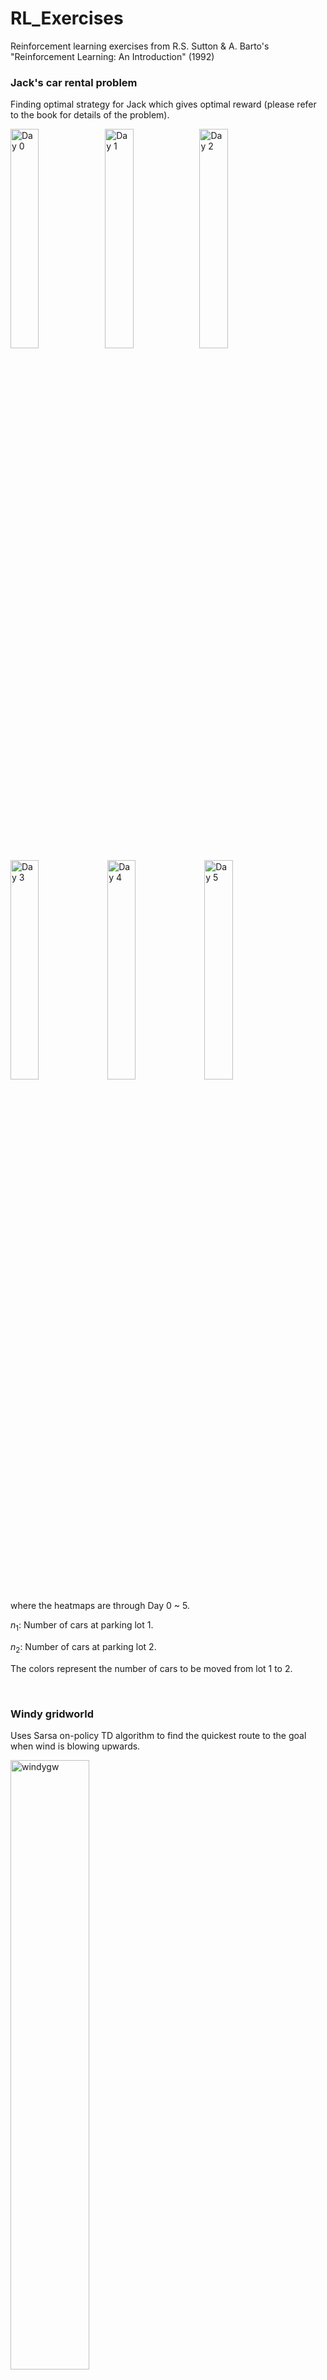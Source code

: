 # RL_Exercises
Reinforcement learning exercises from R.S. Sutton &amp; A. Barto's "Reinforcement Learning: An Introduction" (1992)

### Jack's car rental problem

Finding optimal strategy for Jack which gives optimal reward (please refer to the book for details of the problem).

<img src="https://user-images.githubusercontent.com/73336039/230065489-4202e420-6a8a-4531-84e2-8466b94e3562.png" alt="Day 0" width="30%"><img src="https://user-images.githubusercontent.com/73336039/230066912-6ffe83d1-7e2e-4b49-9930-c2adfc160801.png" alt="Day 1" width="30%"><img src="https://user-images.githubusercontent.com/73336039/230066924-674e069d-f745-4b57-812c-6aae70d1e658.png" alt="Day 2" width="30%">
<img src="https://user-images.githubusercontent.com/73336039/230066930-43cf3005-ce13-4523-9567-9fc074e5471e.png" alt="Day 3" width="30%">
<img src="https://user-images.githubusercontent.com/73336039/230066941-51fcadbf-8f2d-4db0-928a-bd11c2970d25.png" alt="Day 4" width="30%">
<img src="https://user-images.githubusercontent.com/73336039/230066953-f75d6f45-9cd8-486f-8781-eecece9fa663.png" alt="Day 5" width="30%">

where the heatmaps are through Day 0 ~ 5. <br>

$n_1$: Number of cars at parking lot 1.

$n_2$: Number of cars at parking lot 2. 

The colors represent the number of cars to be moved from lot 1 to 2.

&nbsp;

### Windy gridworld

Uses Sarsa on-policy TD algorithm to find the quickest route to the goal when wind is blowing upwards.

<img src="https://user-images.githubusercontent.com/73336039/230068152-fad9b8a3-68f9-499e-b2c2-2daf566a950a.png" alt="windygw" width="50%">

The color represents steps.

&nbsp;


### Mountain car problem

Using TD($\lambda$) with continuous state (discrete action) to find optimal policy for car to reach the goal.

After 10 episodes 

<img src="https://user-images.githubusercontent.com/73336039/230069460-15b01070-ad7c-4b9e-be41-01682ce1fe45.gif" alt="10" width="40%">

After 100 episodes

<img src="https://user-images.githubusercontent.com/73336039/230069807-438d779c-c0e5-486f-bef3-e5beece32320.gif" alt="100" width="40%">

After 1000 episodes

<img src="https://user-images.githubusercontent.com/73336039/230069956-43cc3b29-b635-45e8-b595-b8efb362fad5.gif" alt="1000" width="40%">

Value function (after 100 episodes)

<img src="https://user-images.githubusercontent.com/73336039/230070118-ac43d32a-b2d6-43f1-b2ce-a66c61342d22.png" alt="vf_100" width="40%">



